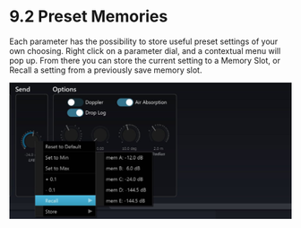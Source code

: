 # 9.2 Preset Memories

Each parameter has the possibility to store useful preset settings of your own
choosing. Right click on a parameter dial, and a contextual menu will pop up. From
there you can store the current setting to a Memory Slot, or Recall a setting from a
previously save memory slot.

![](../../include/SpatRevolution_UserGuide_-148.jpg)

